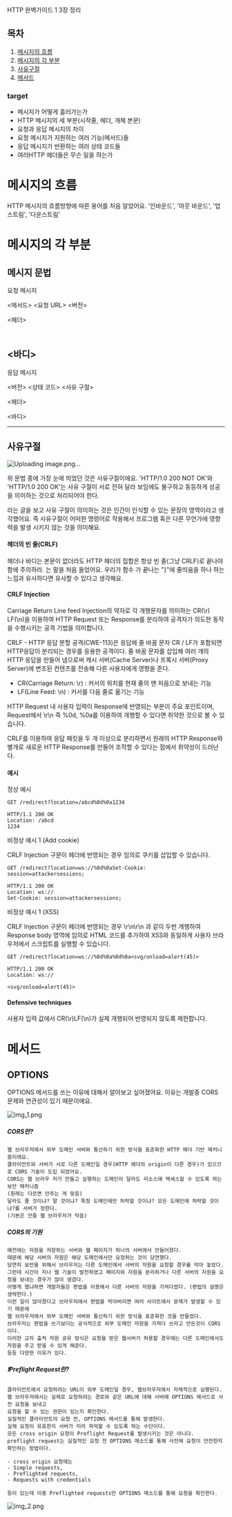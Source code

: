 ###
HTTP 완벽가이드 1 3장 정리

## 목차

1. [메시지의 흐름](#메시지의-흐름)
2. [메시지의 각 부분](#메시지의-각-부분)
3. [사유구절](#사유구절)
4. [메서드](#메서드)

### target
- 메시지가 어떻게 흘러가는가
- HTTP 메시지의 세 부분(시작줄, 헤더, 개체 본문)
- 요청과 응답 메시지의 차이
- 요청 메시지가 지원하는 여러 기능(메서드)들
- 응답 메시지가 반환하는 여러 상태 코드들
- 여러HTTP 헤더들은 무슨 일을 하는가

# 메시지의 흐름
HTTP 메시지의 흐름방향에 따른 용어를 처음 알았어요.
'인바운드', '아웃 바운드', '업스트림', '다운스트림'

# 메시지의 각 부분
## 메시지 문법
요청 메시지

<메서드> <요청 URL> <버전>

<헤더>

\
<바디>
---
응답 메시지

<버전> <상태 코드> <사유 구절>

<헤더>


<바디>

---
## 사유구절

![Uploading image.png…]()

위 문법 중에 가장 눈에 띄었던 것은 사유구절이에요.
'HTTP/1.0 200 NOT OK'와 'HTTP/1.0 200 OK'는 사유 구절이 서로 전혀 달라 보임에도 불구하고 동등하게 성공을 의미하는 것으로 처리되어야 한다.

라는 글을 보고 사유 구절이 의미하는 것은 인간이 인식할 수 있는 문장의 영역이라고 생각했어요.
즉 사유구절이 어떠한 명령어로 작용해서 프로그램 혹은 다른 무언가에 영향력을 발생 시키지 않는 것을 의미해요.

#### 헤더의 빈 줄(CRLF)
헤더나 바디는 본문이 없더라도 HTTP 헤더의 집합은 항상 빈 줄(그냥 CRLF)로 끝나야 함에 주의하라. 는 말을 처음 들었어요.
우리가 함수 가 끝나는 "}"에 줄띄움을 하나 하는 느낌과 유사하다면 유사할 수 있다고 생각해요.

#### CRLF Injection
Carriage Return Line feed Injection의 약자로 각 개행문자를 의미하는 CR(\r) LF(\n)을 이용하여 HTTP Request 또는 Response를 분리하여 공격자가 의도한 동작을 수행시키는 공격 기법을 의미합니다.


CRLF - HTTP 응답 분할 공격(CWE-113)은 응답에 줄 바꿈 문자 CR / LF가 포함되면 HTTP응답이 분리되는 경우를 응용한 공격이다. 
줄 바꿈 문자를 삽입해 여러 개의 HTTP 응답을 만들어 냄으로써 
캐시 서버(Cache Server)나 프록시 서버(Proxy Server)에 변조된 컨텐츠를 전송해 다른 사용자에게 영향을 준다.
- CR(Carriage Return: \r) : 커서의 위치를 현재 줄의 맨 처음으로 보내는 기능
- LF(Line Feed: \n) : 커서를 다음 줄로 옮기는 기능

HTTP Request 내 사용자 입력이 Response에 반영되는 부분이 주요 포인트이며, Request에서 \r\n 즉 %0d, %0a를 이용하여 개행할 수 있다면 취약한 것으로 볼 수 있습니다.

CRLF를 이용하여 응답 패킷을 두 개 이상으로 분리하면서 원래의 HTTP Response와 별개로 새로운 HTTP Response를 만들어 조작할 수 있다는 점에서 취약성이 드러난다.

#### 예시
정상 예시
```http request
GET /redirect?location=/abcd%0d%0a1234

HTTP/1.1 200 OK
Location: /abcd
1234
```

비정상 예시 1 (Add cookie)

CRLF Injection 구문이 헤더에 반영되는 경우 임의로 쿠키를 삽입할 수 있습니다.
```http request
GET /redirect?location=ws://%0d%0aSet-Cookie: session=attackersessions;

HTTP/1.1 200 OK
Location: ws://
Set-Cookie: session=attackersessions;
```
비정상 예시 1 (XSS)

CRLF Injection 구문이 헤더에 반영되는 경우 \r\n\r\n 과 같이 두번 개행하여 Response body 영역에 임의로 HTML 코드를 추가하여 XSS와 동일하게 사용자 브라우저에서 스크립트를 실행할 수 있습니다.
```http request
GET /redirect?location=ws://%0d%0a%0d%0a<svg/onload=alert(45)>

HTTP/1.1 200 OK
Location: ws://

<svg/onload=alert(45)>
```

#### Defensive techniques
사용자 입력 값에서 CR(\r)LF(\n)가 실제 개행되어 반영되지 않도록 제한합니다.

# 메서드
## OPTIONS
OPTIONS 메서드를 쓰는 이유에 대해서 알아보고 싶어졌어요.
이유는 개발중 CORS 문제와 연관성이 있기 때문이에요.

![img_1.png](img_1.png)

##### CORS란?

    웹 브라우저에서 외부 도메인 서버와 통신하기 위한 방식을 표준화한 HTTP 헤더 기반 메커니즘이에요.
    클라이언트와 서버가 서로 다른 도메인일 경우(HTTP 헤더의 origin이 다른 경우)가 있으므로 CORS 기술이 도입 되었어요.
    CORS는 웹 브라우 저가 만들고 실행하는 도메인이 달라도 리소스에 액세스할 수 있도록 하는 보안 메커니즘 
    (원래는 다르면 안주는 게 맞음)
    달라도 줄 것이냐? 말 것이냐? 특정 도메인에만 허락할 것이냐? 모든 도메인에 허락할 것이냐?를 서버가 정한다. 
    (기본은 안줌 웹 브라우저가 막음)

##### CORS의 기원

    예전에는 자원을 저장하는 서버와 웹 페이지가 하나의 서버에서 만들어졌다.
    때문에 해당 서버의 자원은 해당 도메인에서만 요청하는 것이 당연했다.
    당연히 보안을 위해서 브라우저는 다른 도메인에서 서버의 자원을 요청할 경우를 막아 놓았다.
    그런데 시간이 지나 웹 기술이 발전하였고 페이지와 자원을 분리하거나 다른 서버의 자원을 요청을 보내는 경우가 많이 생겼다.
    어떻게 했냐하면 개발자들은 편법을 이용해서 다른 서버의 자원을 가져다썼다. (편법의 설명은 생략한다.)
    이런 일이 많아졌다고 브라우저에서 편법을 막아버리면 여러 사이트에서 문제가 발생할 수 있기 때문에 
    웹 브라우저에서 외부 도메인 서버와 통신하기 위한 방식을 표준화한 것을 만들었다.
    브라우저는 편법을 쓰기보다는 공식적으로 외부 도메인 자원을 가져다 쓰라고 만든것이 CORS이다.
    이러한 교차 출처 자원 공유 방식은 요청을 받은 웹서버가 허용할 경우에는 다른 도메인에서도 자원을 주고 받을 수 있게 해준다.
    등등 다양한 이유가 있다.

##### ❗️Preflight Request란?

    클라이언트에서 요청하려는 URL이 외부 도메인일 경우, 웹브라우저에서 자체적으로 실행된다.
    웹 브라우저에서는 실제로 요청하려는 경로와 같은 URL에 대해 서버에 OPTIONS 메서드로 사전 요청을 보내고 
    요청을 할 수 있는 권한이 있는지 확인한다.
    실질적인 클라이언트의 요청 전, OPTIONS 메서드를 통해 발생한다.
    실제 요청이 유효한지 서버가 미리 파악할 수 있도록 하는 수단이다.
    모든 cross origin 요청이 Preflight Request를 발생시키는 것은 아니다.
    preflight request는 실질적인 요청 전 OPTIONS 메소드를 통해 사전에 요청이 안전한지 확인하는 방법이다.

    - cross origin 요청에는 
    - Simple requests, 
    - Preflighted requests, 
    - Requests with credentials 

    등이 있는데 이중 Preflighted requests만 OPTIONS 메소드를 통해 요청을 확인한다.

![img_2.png](img_2.png)
